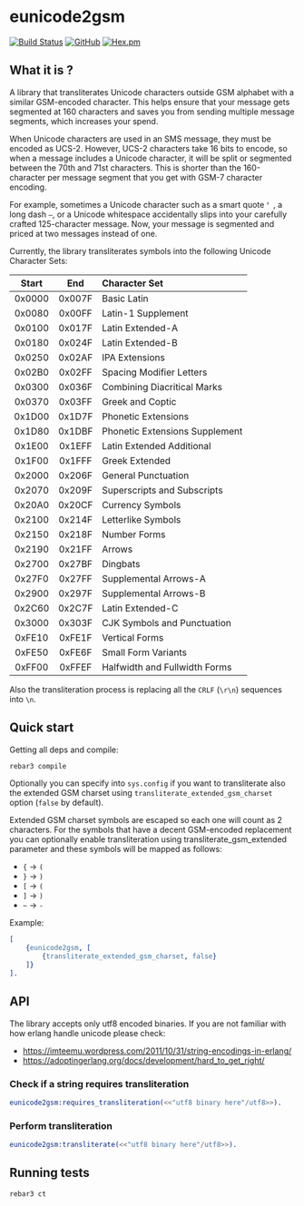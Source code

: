 # eunicode2gsm

[![Build Status](https://app.travis-ci.com/silviucpp/eunicode2gsm.svg?branch=main)](https://travis-ci.com/github/silviucpp/unicode2gsm)
[![GitHub](https://img.shields.io/github/license/silviucpp/eunicode2gsm)](https://github.com/silviucpp/unicode2gsm/blob/master/LICENSE)
[![Hex.pm](https://img.shields.io/hexpm/v/eunicode2gsm)](https://hex.pm/packages/eunicode2gsm)

## What it is ?

A library that transliterates Unicode characters outside GSM alphabet with a similar GSM-encoded character. This helps ensure that your message gets segmented at 160 characters and saves you from sending multiple message segments, which increases your spend.

When Unicode characters are used in an SMS message, they must be encoded as UCS-2. However, UCS-2 characters take 16 bits to encode, so when a message includes a Unicode character, it will be split or segmented between the 70th and 71st characters. This is shorter than the 160-character per message segment that you get with GSM-7 character encoding.

For example, sometimes a Unicode character such as a smart quote `〞`, a long dash `—`, or a Unicode whitespace accidentally slips into your carefully crafted 125-character message. Now, your message is segmented and priced at two messages instead of one.

Currently, the library transliterates symbols into the following Unicode Character Sets:

|Start  |End    |Character Set                  |
|:-----:|:-----:|:------------------------------|
|0x0000 | 0x007F| Basic Latin                   |
|0x0080 | 0x00FF| Latin-1 Supplement            |
|0x0100 | 0x017F| Latin Extended-A              |
|0x0180 | 0x024F| Latin Extended-B              |
|0x0250 | 0x02AF| IPA Extensions                |
|0x02B0 | 0x02FF| Spacing Modifier Letters      |
|0x0300 | 0x036F| Combining Diacritical Marks   |
|0x0370 | 0x03FF| Greek and Coptic              |
|0x1D00 | 0x1D7F| Phonetic Extensions           |
|0x1D80 | 0x1DBF| Phonetic Extensions Supplement|
|0x1E00 | 0x1EFF| Latin Extended Additional     |
|0x1F00 | 0x1FFF| Greek Extended                |
|0x2000 | 0x206F| General Punctuation           |
|0x2070 | 0x209F| Superscripts and Subscripts   |
|0x20A0 | 0x20CF| Currency Symbols              |
|0x2100 | 0x214F| Letterlike Symbols            |
|0x2150 | 0x218F| Number Forms                  |
|0x2190 | 0x21FF| Arrows                        |
|0x2700 | 0x27BF| Dingbats                      |
|0x27F0 | 0x27FF| Supplemental Arrows-A         |
|0x2900 | 0x297F| Supplemental Arrows-B         |
|0x2C60 | 0x2C7F| Latin Extended-C              |
|0x3000 | 0x303F| CJK Symbols and Punctuation   |
|0xFE10 | 0xFE1F| Vertical Forms                |
|0xFE50 | 0xFE6F| Small Form Variants           |
|0xFF00 | 0xFFEF| Halfwidth and Fullwidth Forms |

Also the transliteration process is replacing all the `CRLF` (`\r\n`) sequences into `\n`.

## Quick start

Getting all deps and compile:

```sh
rebar3 compile
```

Optionally you can specify into `sys.config` if you want to transliterate also the extended GSM charset using `transliterate_extended_gsm_charset` option (`false` by default).

Extended GSM charset symbols are escaped so each one will count as 2 characters. For the symbols that have a decent GSM-encoded replacement 
you can optionally enable transliteration using transliterate_gsm_extended parameter and these symbols will be mapped as follows:

- `{` -> `(`
- `}` -> `)`
- `[` -> `(`
- `]` -> `)`
- `~` -> `-`

Example:

```erlang
[
    {eunicode2gsm, [
        {transliterate_extended_gsm_charset, false}
    ]}
].
```

## API

The library accepts only utf8 encoded binaries. If you are not familiar with how erlang handle unicode please check:

- https://imteemu.wordpress.com/2011/10/31/string-encodings-in-erlang/
- https://adoptingerlang.org/docs/development/hard_to_get_right/

### Check if a string requires transliteration

```erlang
eunicode2gsm:requires_transliteration(<<"utf8 binary here"/utf8>>).
```

### Perform transliteration

```erlang
eunicode2gsm:transliterate(<<"utf8 binary here"/utf8>>).
```

## Running tests

```sh
rebar3 ct
```
